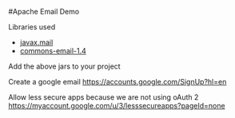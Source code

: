 #Apache Email Demo

Libraries used
- [javax.mail](https://mvnrepository.com/artifact/javax.mail/mail/1.5.0-b01)
- [commons-email-1.4](https://commons.apache.org/proper/commons-email/download_email.cgi)

Add the above jars to your project

Create a google email
https://accounts.google.com/SignUp?hl=en

Allow less secure apps because we are not using oAuth 2
https://myaccount.google.com/u/3/lesssecureapps?pageId=none

